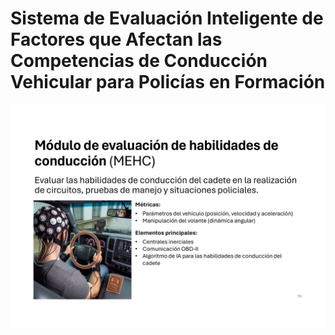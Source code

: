 # Sistema de Evaluación Inteligente de Factores que Afectan las Competencias de Conducción Vehicular para Policías en Formación

![MEHC](https://github.com/Frunk98/RD-COECYT/blob/main/Imagenes/MEHC.jpg)
